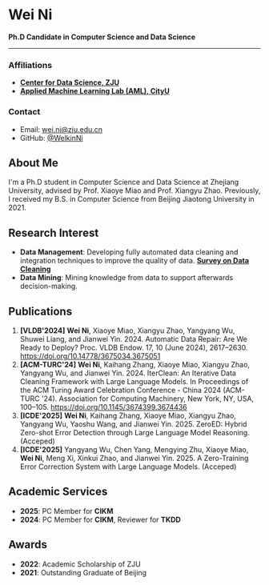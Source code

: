 # Wei Ni
**Ph.D Candidate in Computer Science and Data Science**

---

### Affiliations
- [**Center for Data Science, ZJU**](https://www.cds.zju.edu.cn/)
- [**Applied Machine Learning Lab (AML), CityU**](https://aml-cityu.github.io/)

### Contact
- Email: [wei.ni@zju.edu.cn](mailto:wei.ni@zju.edu.cn)
- GitHub: [@WelkinNi](https://github.com/WelkinNi)

## About Me

I'm a Ph.D student in Computer Science and Data Science at Zhejiang University, advised by Prof. Xiaoye Miao and Prof. Xiangyu Zhao. Previously, I received my B.S. in Computer Science from Beijing Jiaotong University in 2021.

## Research Interest

- **Data Management**: Developing fully automated data cleaning and integration techniques to improve the quality of data. **[Survey on Data Cleaning](https://dl.acm.org/doi/10.14778/3675034.3675051)**
- **Data Mining**: Mining knowledge from data to support afterwards decision-making.

## Publications

1. **[VLDB'2024]** **Wei Ni**, Xiaoye Miao, Xiangyu Zhao, Yangyang Wu, Shuwei Liang, and Jianwei Yin. 2024. Automatic Data Repair: Are We Ready to Deploy? Proc. VLDB Endow. 17, 10 (June 2024), 2617–2630. https://doi.org/10.14778/3675034.3675051
2. **[ACM-TURC'24]** **Wei Ni**, Kaihang Zhang, Xiaoye Miao, Xiangyu Zhao, Yangyang Wu, and Jianwei Yin. 2024. IterClean: An Iterative Data Cleaning Framework with Large Language Models. In Proceedings of the ACM Turing Award Celebration Conference - China 2024 (ACM-TURC '24). Association for Computing Machinery, New York, NY, USA, 100–105. https://doi.org/10.1145/3674399.3674436
3. **[ICDE'2025]** **Wei Ni**, Kaihang Zhang, Xiaoye Miao, Xiangyu Zhao, Yangyang Wu, Yaoshu Wang, and Jianwei Yin. 2025. ZeroED: Hybrid Zero-shot Error Detection through Large Language Model Reasoning. (Acceped)
4. **[ICDE'2025]** Yangyang Wu, Chen Yang, Mengying Zhu, Xiaoye Miao, **Wei Ni**, Meng Xi, Xinkui Zhao, and Jianwei Yin. 2025. A Zero-Training Error Correction System with Large Language Models. (Acceped)

## Academic Services

- **2025**: PC Member for **CIKM**
- **2024**: PC Member for **CIKM**, Reviewer for **TKDD**

## Awards

- **2022**: Academic Scholarship of ZJU
- **2021**: Outstanding Graduate of Beijing

